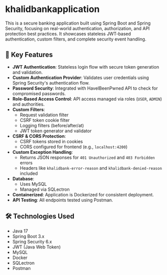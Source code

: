# khalidbankapplication

This is a secure banking application built using Spring Boot and Spring Security, focusing on real-world authentication, authorization, and API protection best practices. It showcases stateless JWT-based authentication, custom filters, and complete security event handling.

## 🚀 Key Features

- **JWT Authentication**: Stateless login flow with secure token generation and validation.
- **Custom Authentication Provider**: Validates user credentials using Spring Security's authentication flow.
- **Password Security**: Integrated with HaveIBeenPwned API to check for compromised passwords.
- **Role-Based Access Control**: API access managed via roles (`USER`, `ADMIN`) and authorities.
- **Custom Filters**:
  - Request validation filter
  - CSRF token cookie filter
  - Logging filters (before/after/at)
  - JWT token generator and validator
- **CSRF & CORS Protection**:
  - CSRF tokens stored in cookies
  - CORS configured for frontend (e.g., `localhost:4200`)
- **Custom Exception Handling**:
  - Returns JSON responses for `401 Unauthorized` and `403 Forbidden` errors
  - Headers like `khalidbank-error-reason` and `khalidbank-denied-reason` included
- **Database**:
  - Uses MySQL
  - Managed via SQLectron
- **Containerized**: Application is Dockerized for consistent deployment.
- **API Testing**: All endpoints tested using Postman.

## 🛠️ Technologies Used

- Java 17  
- Spring Boot 3.x  
- Spring Security 6.x  
- JWT (Java Web Token)  
- MySQL  
- Docker  
- SQLectron  
- Postman  
